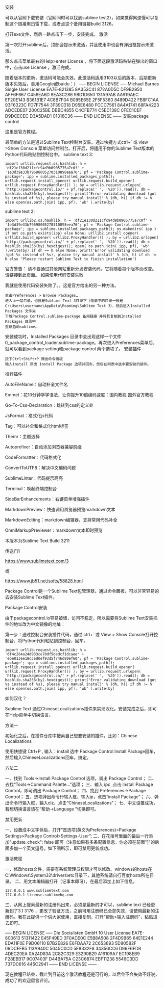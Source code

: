 安装

可以从官网下载安装（官网同时可以找到sublime test2），如果觉得网速慢可以复制这个链接用迅雷下载，或者点这个备用链接build 3126。

打开exe文件，然后一路点击下一步，安装完成。
激活

第一次打开sublime后，顶部会提示未激活，并且使用中也会有弹出框提示未激活。

那么点击菜单最右的Help>enter License ，将下面这段激活码粘贴在弹出的窗口中，点击use License ，激活完成。

随着版本的更新，激活码可能会失效，此激活码适用3103以后的版本，后期更新版本失效后，善用Google或baidu：）
—– BEGIN LICENSE —–
Michael Barnes
Single User License
EA7E-821385
8A353C41 872A0D5C DF9B2950 AFF6F667
C458EA6D 8EA3C286 98D1D650 131A97AB
AA919AEC EF20E143 B361B1E7 4C8B7F04
B085E65E 2F5F5360 8489D422 FB8FC1AA
93F6323C FD7F7544 3F39C318 D95E6480
FCCC7561 8A4A1741 68FA4223 ADCEDE07
200C25BE DBBC4855 C4CFB774 C5EC138C
0FEC1CEF D9DCECEC D3A5DAD1 01316C36
—— END LICENSE ——
安装package control

这里是官方教程。

最简单的方法是通过Sublime Text控制台安装。通过快捷方式ctrl+` 或 view >Show Console 菜单访问控制台。打开后，将适用于你的Sublime Text版本的Python代码粘贴到控制台中。
sublime text 3:

    import urllib.request,os,hashlib; h = 'df21e130d211cfc94d9b0905775a7c0f' + '1e3d39e33b79698005270310898eea76'; pf = 'Package Control.sublime-package'; ipp = sublime.installed_packages_path(); urllib.request.install_opener( urllib.request.build_opener( urllib.request.ProxyHandler()) ); by = urllib.request.urlopen( 'http://packagecontrol.io/' + pf.replace(' ', '%20')).read(); dh = hashlib.sha256(by).hexdigest(); print('Error validating download (got %s instead of %s), please try manual install' % (dh, h)) if dh != h else open(os.path.join( ipp, pf), 'wb' ).write(by)

sublime text 2:

    import urllib2,os,hashlib; h = 'df21e130d211cfc94d9b0905775a7c0f' + '1e3d39e33b79698005270310898eea76'; pf = 'Package Control.sublime-package'; ipp = sublime.installed_packages_path(); os.makedirs( ipp ) if not os.path.exists(ipp) else None; urllib2.install_opener( urllib2.build_opener( urllib2.ProxyHandler()) ); by = urllib2.urlopen( 'http://packagecontrol.io/' + pf.replace(' ', '%20')).read(); dh = hashlib.sha256(by).hexdigest(); open( os.path.join( ipp, pf), 'wb' ).write(by) if dh == h else None; print('Error validating download (got %s instead of %s), please try manual install' % (dh, h) if dh != h else 'Please restart Sublime Text to finish installation')

官方警告：
请不要通过其他网站重新分发安装代码。它将随着每个版本而改变。请链接到此页面。
如果使用代码安装失败

我就是使用代码安装失败了。。这是官方给出的另一种方法。

    单击Preferences > Browse Packages…
    进入上一层目录，也就是Sublime Text 3目录下（电脑中的目录一般是C:\Users\username\AppData\Roaming\Sublime Text 3），然后进入Installed Packages 文件夹
    下载Package Control.sublime-package 备用链接 并将其复制到Installed Packages 目录中
    重新启动sublime。

安装成功时，Installed Packages 目录中会出现这样一个文件0_package_control_loader.sublime-package。再次进入Preferences菜单后，就可以看到package setting和package control 两个选项了。
安装插件

    按下Ctrl+Shift+P 调出命令面板
    输入install 调出 Install Package 选项并回车，然后在列表中选中要安装的插件。

推荐插件

AutoFileName：自动补全文件名

Emmet：花10分钟学学语法，让你提升10倍编码速度：国内教程 国外官方教程

Go-To-Css-Declaration：跳转到css的定义处

JsFormat：格式化js代码

Tag：可以补全和格式化html标签

Themr：主题选择

Autoprefixer：自动添加浏览器兼容前缀

CodeFormatter：代码格式化

ConvertToUTF8：解决中文编码问题

SublimeLinter：代码提示高亮

Terminal：唤起终端控制台

SideBarEnhancements：右键菜单增强插件

MarkdownPreview：快速调用浏览器预览markdown文本

MarkdownEditing：markdown编辑器，支持常用代码补全

OmniMarkupPreviewer：markdown文本即时预览

本版本为Sublime Text Build 3211

传送门1

https://www.sublimetext.com/3

或

https://www.jb51.net/softs/58828.html

Package Control是一个Sublime Text包管理器，通过命令面板，可以非常容易的去安装Sublime Text插件。

Package Control安装

由于packagecontrol.io容易被墙，访问不稳定，所以需要将Sublime Text安装插件的地址改为中文镜像的地址：

第一步：通过控制台安装插件代码，通过 ctrl+` 或 View > Show Console打开控制台，将Python代码粘贴到控制台，回车。

    import urllib.request,os,hashlib; h = '6f4c264a24d933ce70df5dedcf1dcaee' + 'ebe013ee18cced0ef93d5f746d80ef60'; pf = 'Package Control.sublime-package'; ipp = sublime.installed_packages_path(); urllib.request.install_opener( urllib.request.build_opener( urllib.request.ProxyHandler()) ); by = urllib.request.urlopen( 'http://packagecontrol.cn/' + pf.replace(' ', '%20')).read(); dh = hashlib.sha256(by).hexdigest(); print('Error validating download (got %s instead of %s), please try manual install' % (dh, h)) if dh != h else open(os.path.join( ipp, pf), 'wb' ).write(by)

如何汉化？

Sublime Text 通过Chinese​Localizations插件来实现汉化。安装完成之后，即可在Help菜单中切换语言。

方法一

初始化之后，在插件仓库中搜索自己想要安装的插件，比如：Chinese​Localizations

使用快捷键 Ctrl+P , 输入：install 选中 Package Control:Install Package回车，然后输入Chinese​Localizations回车，搞定。

方法二

一、找到 Tools->Install Package Control 选项，调出 Package Control；
二、去找“Tools->Command Palette…”选项；
三、输入 ipc ,点击 Install Package Control，即可调出 Package Control；
四、找到 Preferences->Package Control；
五、选项弹出命令行输入框，输入ip，点击“install Package”；
六、弹出命令行输入框，输入clz，点击“ChineseLocalizations”；
七、中文设置成功，若想切换语言请在“帮助->Language ”切换即可。

禁用更新

一、设置成中文字体后，打开“首选项(英文为Preferences)>Package Settings>Package Control>Settings-User”;
二、在花括号里面的最后一行添加"update_check": false 即可（注意如果有多条配置信息，你必须在前面"]"的后面多加一个英文逗号。如下图所示，即可禁用更新成功。
 

激活教程

一、修改hosts文件，需要有系统管理员权限才可以修改。windows的hosts在C:\Windows\System32\drivers\etc目录下，其他系统请自行百度hosts所在目录。
二、用文本编辑器打开（记事本即可），在最后添加上如下信息。

    127.0.0.1 www.sublimetext.com
    127.0.0.1 license.sublimehq.com
     

三、从网上搜索最新的注册码出来，必须是最新的才可以，sublime text 已经更新到了3.1 3176 ，更改了验证方法，之前可用注册码已全部失效，请使用最新的注册码。我在此提供一个供大家使用，直接复制，打开“帮助>输入注册码”，粘贴进去即可。
 

—– BEGIN LICENSE —–
Die Socialisten GmbH
10 User License
EA7E-800613
51311422 E45F49ED 3F0ADE0C E5B8A508
2F4D9B65 64E1E244 EDA11F0E F9D06110
B7B2E826 E6FDAA72 2C653693 5D80582F
09DCFFB5 113A940C 5045C0CD 5F8332F8
34356CC6 D96F6FDB 4DEC20EA 0A24D83A
2C82C329 E3290B29 A16109A7 EC198EB9
F28EBB17 9C07403F D44BA75A C23C6874
EBF11238 5546C3DD 737DC616 445C2941
—— END LICENSE ——

现在教程已结束，截止到目前这个激活教程还是可行的，以后会不会失效不好说，成功了的欢迎留言评论。